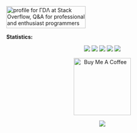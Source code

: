 <!-- **Languages and Tools:**  

<code><img height="20" src="https://raw.githubusercontent.com/github/explore/80688e429a7d4ef2fca1e82350fe8e3517d3494d/topics/kotlin/kotlin.png"></code>
<code><img height="20" src="https://raw.githubusercontent.com/github/explore/80688e429a7d4ef2fca1e82350fe8e3517d3494d/topics/java/java.png"></code>
<code><img height="20" src="https://raw.githubusercontent.com/github/explore/80688e429a7d4ef2fca1e82350fe8e3517d3494d/topics/bash/bash.png"></code>
<code><img height="20" src="https://raw.githubusercontent.com/github/explore/80688e429a7d4ef2fca1e82350fe8e3517d3494d/topics/sql/sql.png"></code>
<code><img height="20" src="https://raw.githubusercontent.com/github/explore/80688e429a7d4ef2fca1e82350fe8e3517d3494d/topics/firebase/firebase.png"></code>
<code><img height="20" src="https://raw.githubusercontent.com/github/explore/80688e429a7d4ef2fca1e82350fe8e3517d3494d/topics/git/git.png"></code>
<code><img height="20" src="https://raw.githubusercontent.com/github/explore/80688e429a7d4ef2fca1e82350fe8e3517d3494d/topics/terminal/terminal.png"></code> -->

<a href="https://stackoverflow.com/users/5595926/%ce%93d%ce%9b"><img src="https://stackoverflow.com/users/flair/5595926.png" width="208" height="58" alt="profile for ΓDΛ at Stack Overflow, Q&amp;A for professional and enthusiast programmers" title="profile for ΓDΛ at Stack Overflow, Q&amp;A for professional and enthusiast programmers"></a>

**Statistics:**
  <div align="center">
    
 [![](https://raw.githubusercontent.com/ardakazanci/ardakazanci-profile/master/profile-summary-card-output/default/0-profile-details.svg)](https://github.com/vn7n24fzkq/github-profile-summary-cards&theme=monokai)
[![](https://raw.githubusercontent.com/ardakazanci/ardakazanci-profile/master/profile-summary-card-output/default/1-repos-per-language.svg)](https://github.com/vn7n24fzkq/github-profile-summary-cards&theme=monokai) [![](https://raw.githubusercontent.com/ardakazanci/ardakazanci-profile/master/profile-summary-card-output/default/2-most-commit-language.svg)](https://github.com/vn7n24fzkq/github-profile-summary-cards&theme=monokai)
[![](https://raw.githubusercontent.com/ardakazanci/ardakazanci-profile/master/profile-summary-card-output/default/3-stats.svg)](https://github.com/vn7n24fzkq/github-profile-summary-cards&theme=monokai) [![](https://raw.githubusercontent.com/ardakazanci/ardakazanci-profile/master/profile-summary-card-output/default/4-productive-time.svg)](https://github.com/vn7n24fzkq/github-profile-summary-cards&theme=monokai)
<p align="center">

<a href="https://www.buymeacoffee.com/ardakazanci" target="_blank"><img src="https://cdn.buymeacoffee.com/buttons/v2/default-red.png" alt="Buy Me A Coffee" width="150" ></a>
  
  ![](https://komarev.com/ghpvc/?username=ardakazanci&style=for-the-badge)
    
  </div>
</p>
</p>
